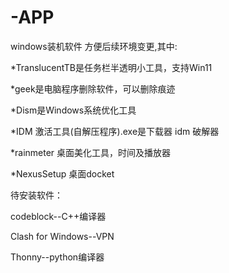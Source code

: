 # -APP
windows装机软件
方便后续环境变更,其中:
  
  *TranslucentTB是任务栏半透明小工具，支持Win11
  
  *geek是电脑程序删除软件，可以删除痕迹
  
  *Dism是Windows系统优化工具

  *IDM 激活工具(自解压程序).exe是下载器 idm 破解器
  
  *rainmeter 桌面美化工具，时间及播放器

  *NexusSetup 桌面docket

待安装软件：

codeblock--C++编译器

Clash for Windows--VPN

Thonny--python编译器
